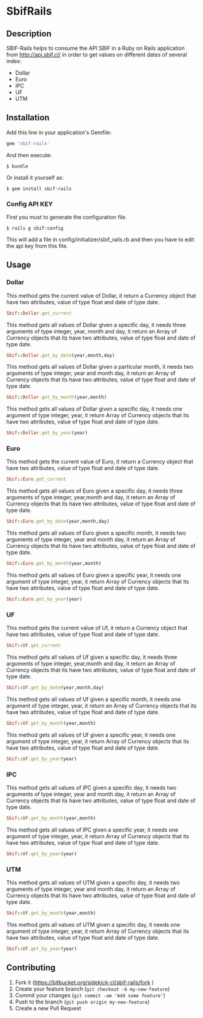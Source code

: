 # SbifRails

## Description

SBIF-Rails helps to consume the API SBIF in a Ruby on Rails application from http://api.sbif.cl/ in order to get values on different dates of several index:
 
 * Dollar
 * Euro
 * IPC
 * UF
 * UTM

## Installation

Add this line in your application's Gemfile: 

```ruby
gem 'sbif-rails'
```

And then execute:

    $ bundle

Or install it yourself as:

    $ gem install sbif-rails

### Config API KEY

First you must to generate the configuration file.

    $ rails g sbif:config
    
This will add a file in config/initializer/sbif_rails.rb and then you have to edit the api key from this file.

## Usage

### Dollar

This method gets the current value of Dollar, it return a Currency object that have two attributes, 
value of type float and date of type date.

```ruby
Sbif::Dollar.get_current
```
This method gets all values of Dollar given a specific day, it needs three arguments of type integer, year, month and day,
it return an Array of Currency objects that its have two attributes, value of type float and date of type date.

```ruby
Sbif::Dollar.get_by_date(year,month,day)
```

This method gets all values of Dollar given a particular month, it needs two arguments of type integer, year and month day, 
it return an Array of Currency objects that its have two attributes, value of type float and date of type date.

```ruby
Sbif::Dollar.get_by_month(year,month)
```

This method gets all values of Dollar given a specific day, it needs one argument of type integer, year, 
it return Array of Currency objects that its have two attributes, value of type float and date of type date.

```ruby
Sbif::Dollar.get_by_year(year)
```

### Euro

This method gets the current value of Euro, it return a Currency object that have two attributes, 
value of type float and date of type date.

```ruby
Sbif::Euro.get_current
```
This method gets all values of Euro given a specific day, it needs three arguments of type integer, year,month and day, 
it return an Array of Currency objects that its have two attributes, value of type float and date of type date.

```ruby
Sbif::Euro.get_by_date(year,month,day)
```

This method gets all values of Euro given a specific month, it needs two arguments of type integer, year and month day, 
it return an Array of Currency objects that its have two attributes, value of type float and date of type date.

```ruby
Sbif::Euro.get_by_month(year,month)
```

This method gets all values of Euro given a specific year, it needs one argument of type integer, year, 
it return Array of Currency objects that its have two attributes, value of type float and date of type date.

```ruby
Sbif::Euro.get_by_year(year)
```

### UF

This method gets the current value of Uf, it return a Currency object that have two attributes, 
value of type float and date of type date.

```ruby
Sbif::Uf.get_current
```
This method gets all values of Uf given a specific day, it needs three arguments of type integer, year,month and day, 
it return an Array of Currency objects that its have two attributes, value of type float and date of type date.

```ruby
Sbif::Uf.get_by_date(year,month,day)
```

This method gets all values of Uf given a specific month, it needs one argument of type integer, year, 
it return an Array of Currency objects that its have two attributes, value of type float and date of type date.

```ruby
Sbif::Uf.get_by_month(year,month)
```

This method gets all values of Uf given a specific year, it needs one argument of type integer, year, 
it return Array of Currency objects that its have two attributes, value of type float and date of type date.

```ruby
Sbif::Uf.get_by_year(year)
```

### IPC

This method gets all values of IPC given a specific day, it needs two arguments of type integer, year and month day, 
it return an Array of Currency objects that its have two attributes, value of type float and date of type date.

```ruby
Sbif::Uf.get_by_month(year,month)
```

This method gets all values of IPC given a specific year, it needs one argument of type integer, year,
it return Array of Currency objects that its have two attributes, value of type float and date of type date.

```ruby
Sbif::Uf.get_by_year(year)
```

### UTM

This method gets all values of UTM given a specific day, it needs two arguments of type integer, year and month day,
it return an Array of Currency objects that its have two attributes, value of type float and date of type date.

```ruby
Sbif::Uf.get_by_month(year,month)
```

This method gets all values of UTM given a specific day, it needs one argument of type integer, year,
it return Array of Currency objects that its have two attributes, value of type float and date of type date.

```ruby
Sbif::Uf.get_by_year(year)
```

## Contributing

1. Fork it (https://bitbucket.org/sidekick-cl/sbif-rails/fork  )
2. Create your feature branch (`git checkout -b my-new-feature`)
3. Commit your changes (`git commit -am 'Add some feature'`)
4. Push to the branch (`git push origin my-new-feature`)
5. Create a new Pull Request 
